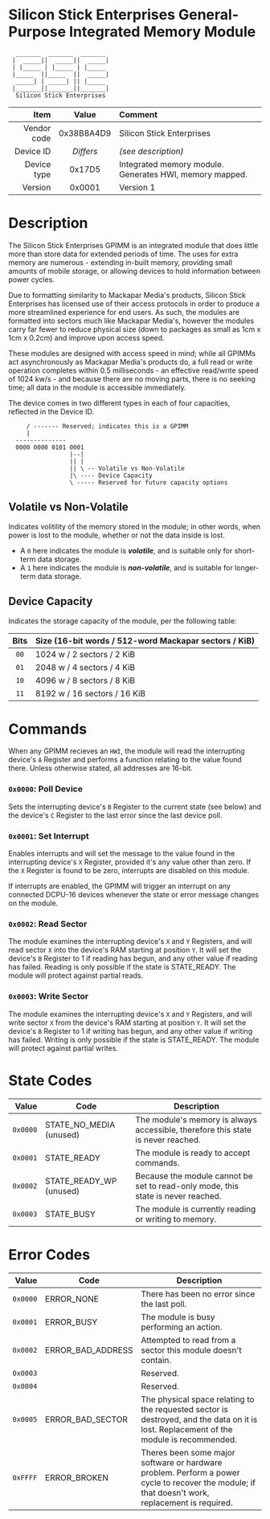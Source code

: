 # Silicon Stick Enterprises General-Purpose Integrated Memory Module

```
  _______  _______  _______ 
 |  _____||  _____||  _____|
 | |_____ | |_____ | |_____ 
 |_____  ||_____  ||  _____|
  _____| | _____| || |_____
 |_______||_______||_______|
  Silicon Stick Enterprises
```

|     Item       |   Value      |   Comment
| -------------: | :----------: | :----------------
|    Vendor code | 0x38B8A4D9   | Silicon Stick Enterprises
|      Device ID | _Differs_    | _(see description)_  
|    Device type | 0x17D5       | Integrated memory module.  Generates HWI, memory mapped.
|        Version | 0x0001       | Version 1

# Description
The Silicon Stick Enterprises GPIMM is an integrated module that does little
more than store data for extended periods of time.  The uses for extra memory
are numerous - extending in-built memory, providing small amounts of mobile
storage, or allowing devices to hold information between power cycles.

Due to formatting similarity to Mackapar Media's products, Silicon Stick
Enterprises has licensed use of their access protocols in order to produce a
more streamlined experience for end users.  As such, the modules are
formatted into sectors much like Mackapar Media's, however the modules carry
far fewer to reduce physical size (down to packages as small as 1cm x 1cm x
0.2cm) and improve upon access speed.

These modules are designed with access speed in mind; while all GPIMMs act
asynchronously as Mackapar Media's products do, a full read or write
operation completes within 0.5 milliseconds - an effective read/write speed of
1024 kw/s - and because there are no moving parts, there is no seeking time; 
all data in the module is accessible immediately.

The device comes in two different types in each of four capacities, reflected
in the Device ID.

```
     / ------- Reserved; indicates this is a GPIMM 
     |
  --------------
  0000 0000 0101 0001
                 |--|
                 || |
                 || \ -- Volatile vs Non-Volatile
                 |\ ---- Device Capacity
                 \ ----- Reserved for future capacity options
```

## Volatile vs Non-Volatile
Indicates volitility of the memory stored in the module; in other words, when
power is lost to the module, whether or not the data inside is lost.
* A `0` here indicates the module is _**volatile**_, and is suitable only for
short-term data storage.
* A `1` here indicates the module is _**non-volatile**_, and is suitable for
longer-term data storage.

## Device Capacity
Indicates the storage capacity of the module, per the following table:

| Bits | Size (16-bit words / 512-word Mackapar sectors / KiB)
| :--: | -----------------------
| `00` | 1024 w / 2 sectors / 2 KiB
| `01` | 2048 w / 4 sectors / 4 KiB
| `10` | 4096 w / 8 sectors / 8 KiB
| `11` | 8192 w / 16 sectors / 16 KiB

# Commands

When any GPIMM recieves an `HWI`, the module will read the interrupting device's
`A` Register and performs a function relating to the value found there.  Unless
otherwise stated, all addresses are 16-bit.

### `0x0000`: Poll Device
Sets the interrupting device's `B` Register to the current state (see below)
and the device's `C` Register to the last error since the last device poll. 

### `0x0001`: Set Interrupt
Enables interrupts and will set the message to the value found in the
interrupting device's `X` Register, provided it's any value other than zero.
If the `X` Register is found to be zero, interrupts are disabled on this module.

If interrupts are enabled, the GPIMM will trigger an interrupt on any connected
DCPU-16 devices whenever the state or error message changes on the module.

### `0x0002`: Read Sector
The module examines the interrupting device's `X` and `Y` Registers, and will
read sector `X` into the device's RAM starting at position `Y`.  It will set the
device's `B` Register to 1 if reading has begun, and any other value if reading
has failed.  Reading is only possible if the state is STATE_READY.  The module
will protect against partial reads.

### `0x0003`: Write Sector
The module examines the interrupting device's `X` and `Y` Registers, and will
write sector `X` from the device's RAM starting at position `Y`.  It will set the
device's `B` Register to 1 if writing has begun, and any other value if writing
has failed.  Writing is only possible if the state is STATE_READY.  The module
will protect against partial writes.

# State Codes

|   Value   |     Code                |  Description
| --------: | ----------------------- | -------------
| `0x0000`  | STATE_NO_MEDIA (unused) | The module's memory is always accessible, therefore this state is never reached.
| `0x0001`  | STATE_READY             | The module is ready to accept commands.
| `0x0002`  | STATE_READY_WP (unused) | Because the module cannot be set to read-only mode, this state is never reached.
| `0x0003`  | STATE_BUSY              | The module is currently reading or writing to memory.

# Error Codes

|   Value   |     Code          |  Description
| --------: | ----------------  | ------------------
| `0x0000`  | ERROR_NONE        | There has been no error since the last poll.
| `0x0001`  | ERROR_BUSY        | The module is busy performing an action.
| `0x0002`  | ERROR_BAD_ADDRESS | Attempted to read from a sector this module doesn't contain.
| `0x0003`  |                   | Reserved. 
| `0x0004`  |                   | Reserved.
| `0x0005`  | ERROR_BAD_SECTOR  | The physical space relating to the requested sector is destroyed, and the data on it is lost.  Replacement of the module is recommended.
| `0xFFFF`	| ERROR_BROKEN	    | Theres been some major software or hardware problem.  Perform a power cycle to recover the module; if that doesn't work, replacement is required.